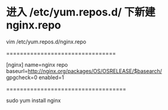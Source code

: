 

进入 /etc/yum.repos.d/ 下新建nginx.repo
================================================
vim /etc/yum.repos.d/nginx.repo

================================

[nginx]
name=nginx repo
baseurl=http://nginx.org/packages/OS/OSRELEASE/$basearch/
gpgcheck=0
enabled=1

===================================

sudo yum install nginx

